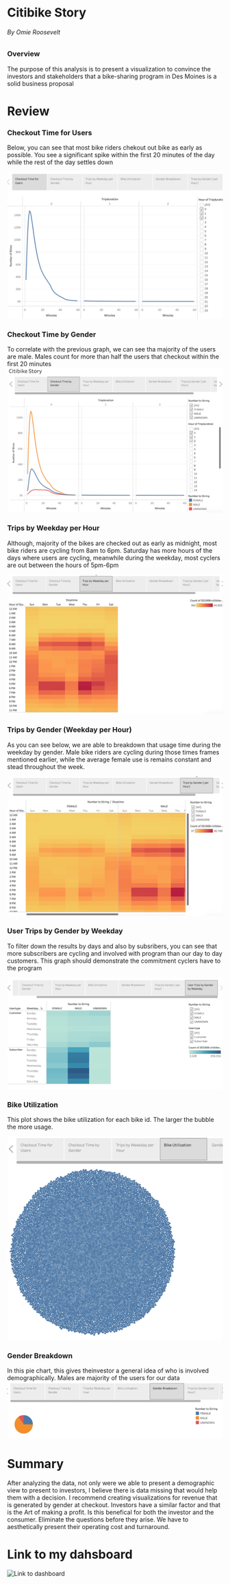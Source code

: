 # Citibike Story 
###### By Omie Roosevelt

### Overview

The purpose of this analysis is to present a visualization to convince the investors and stakeholders that a bike-sharing program in Des Moines is a solid business proposal


# Review
### Checkout Time for Users

Below, you can see that most bike riders chekout out bike as early as possible. You see a significant spike within the first 20 minutes of the day while the rest of the day settles down 

![](https://github.com/oroosevelt/Citibike-Story/blob/main/Checkout-Time-for-Users.png)

### Checkout Time by Gender
To correlate with the previous graph, we can see tha majority of the users are male. Males count for more than half the users that checkout within the first 20 minutes 
![](https://github.com/oroosevelt/Citibike-Story/blob/main/checkout-time-by-gender.png)

### Trips by Weekday per Hour
Although, majority of the bikes are checked out as early as midnight, most bike riders are cycling from 8am to 6pm. Saturday has more hours of the days where users are cycling, meanwhile during the weekday, most cyclers are out between the hours of 5pm-6pm

![](https://github.com/oroosevelt/Citibike-Story/blob/main/trips-by-weekday-per-hour.png)

### Trips by Gender (Weekday per Hour)
As you can see below, we are able to breakdown that usage time during the weekday by gender. Male bike riders are cycling during those times frames mentioned earlier, while the average female use is remains constant and stead throughout the week. 

![](https://github.com/oroosevelt/Citibike-Story/blob/main/trips-by-gender.png)

### User Trips by Gender by Weekday
To filter down the results by days and also by subsribers, you can see that more subscribers are cycling and involved with program than our day to day customers. This graph should demonstrate the commitment cyclers have to the program 

![](https://github.com/oroosevelt/Citibike-Story/blob/main/user-trips-by-gender-by-weekday.png)

### Bike Utilization
This plot shows the bike utilization for each bike id. The larger the bubble the more usage. 

![](https://github.com/oroosevelt/Citibike-Story/blob/main/bike-utilization.png)

### Gender Breakdown 
In this pie chart, this gives theinvestor a general idea of who is involved demographically. 
Males are majority of the users for our data
![](https://github.com/oroosevelt/Citibike-Story/blob/main/gender-breakdown.png)

# Summary
After analyzing the data, not only were we able to present a demographic view to present to investors, I believe there is data missing that would help them with a decision. I recommend creating visualizations for revenue that is generated by gender at checkout. Investors have a similar factor and that is the Art of making a profit. Is this benefical for both the investor and the consumer. Eliminate the questions before they arise. We have to aesthetically present their operating cost and turnaround. 



# Link to my dahsboard 
![Link to dashboard](https://public.tableau.com/app/profile/omayra.roosevelt/viz/Citibike_Story_Omie/CitibikeStory?publish=yesa2qq)
